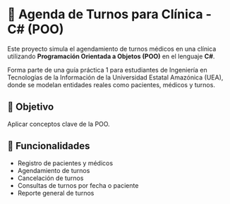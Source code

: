 # 🏥 Agenda de Turnos para Clínica - C# (POO)

Este proyecto simula el agendamiento de turnos médicos en una clínica utilizando **Programación Orientada a Objetos (POO)** en el lenguaje **C#**. 

Forma parte de una guía práctica 1 para estudiantes de Ingeniería en Tecnologías de la Información de la Universidad Estatal Amazónica (UEA), donde se modelan entidades reales como pacientes, médicos y turnos.

## 🧠 Objetivo

Aplicar conceptos clave de la POO.

## 🚀 Funcionalidades

- Registro de pacientes y médicos
- Agendamiento de turnos
- Cancelación de turnos
- Consultas de turnos por fecha o paciente
- Reporte general de turnos


